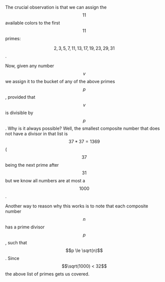 The crucial observation is that we can assign the $$11$$ available colors to the first $$11$$ primes:

$$2, 3, 5, 7, 11, 13, 17, 19, 23, 29, 31$$.

Now, given any number $$v$$ we assign it to the bucket of any of the above primes $$p$$, provided that $$v$$ is divisible by $$p$$.  Why is it always possible?  Well, the smallest composite number that does not have a divisor in that list is $$37*37 = 1369$$ ($$37$$ being the next prime after $$31$$ but we know all numbers are at most a $$1000$$.

Another way to reason why this works is to note that each composite number $$n$$ has a prime divisor $$p$$, such that $$p \le \sqrt(n)$$.  Since $$\sqrt(1000) < 32$$ the above list of primes gets us covered.
